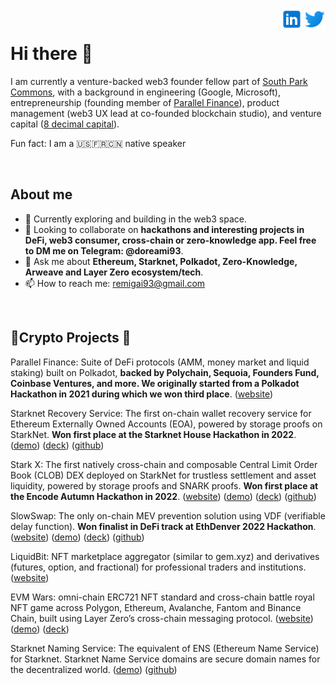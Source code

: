 <a href="https://twitter.com/remi_gai" rel="nofollow"> <img align="right"
            src="twitter_logo.svg"
            alt="Twitter" height="36px" style="max-width: 100%;"> </a>
<a href="https://www.linkedin.com/in/remigai/" rel="nofollow"> <img align="right"
            src="linkedin_logo.svg"
            alt="LinkedIn" height="36px" style="max-width: 100%;"> </a>
<br>

# Hi there 👋

I am currently a venture-backed web3 founder fellow part of [South Park Commons](https://www.southparkcommons.com/), with a background in engineering (Google, Microsoft), entrepreneurship (founding member of [Parallel Finance](https://parallel.fi)), product management (web3 UX lead at co-founded blockchain studio), and venture capital ([8 decimal capital](https://www.8dcapital.com/)).

Fun fact: I am a 🇺🇸🇫🇷🇨🇳 native speaker

<br>

## About me

- 🌱 Currently exploring and building in the web3 space.
- 🚀 Looking to collaborate on **hackathons and interesting projects in DeFi, web3 consumer, cross-chain or zero-knowledge app. Feel free to DM me on Telegram: @doreami93**.
- 💬 Ask me about **Ethereum, Starknet, Polkadot, Zero-Knowledge, Arweave and Layer Zero ecosystem/tech**.
- 📫 How to reach me: remigai93@gmail.com

<br>

## 🔨Crypto Projects 👷
Parallel Finance: Suite of DeFi protocols (AMM, money market and liquid staking) built on Polkadot, **backed by Polychain, Sequoia, Founders Fund, Coinbase Ventures, and more. We originally started from a Polkadot Hackathon in 2021 during which we won third place**. ([website](https://parallel.fi))

Starknet Recovery Service: The first on-chain wallet recovery service for Ethereum Externally Owned Accounts (EOA), powered by storage proofs on StarkNet. **Won first place at the Starknet House Hackathon in 2022**. ([demo](https://www.youtube.com/watch?v=G5FvzoQhGv8&feature=youtu.be)) ([deck](https://app.pitch.com/app/presentation/09ce2e68-01a6-42e2-a195-f5e548aea711/06a878ce-878b-4a1f-9be1-9e125372f4f4/000db933-2625-425b-a1ba-3743a395967f)) ([github](https://github.com/Starknet-Recovery-Service))

Stark X: The first natively cross-chain and composable Central Limit Order Book (CLOB) DEX deployed on StarkNet for trustless settlement and asset liquidity, powered by storage proofs and SNARK proofs. **Won first place at the Encode Autumn Hackathon in 2022**. ([website](https://starkx.xyz)) ([demo](https://www.youtube.com/watch?v=5iFHXK6_lEQ&ab_channel=ParkYeung)) ([deck](https://pitch.com/public/e5498d39-8a7b-45af-babf-7871ec2d938e)) ([github](https://github.com/stark-dex))

SlowSwap: The only on-chain MEV prevention solution using VDF (verifiable delay function). **Won finalist in DeFi track at EthDenver 2022 Hackathon**. ([website](https://slowswap.io/)) ([demo](https://www.loom.com/share/4c0c61677a454b2caf3d5c8dbcc8f62d)) ([deck](https://docs.google.com/presentation/d/1_l_fTgkCr1M5mdyuOgL47yFDxU7thssU_jgJY9An3B4/edit#slide=id.g115fe3e9780_0_0)) ([github](https://github.com/SlowSwap))

LiquidBit: NFT marketplace aggregator (similar to gem.xyz) and derivatives (futures, option, and fractional) for professional traders and institutions. ([website](http://liquidbit.xyz/))

EVM Wars: omni-chain ERC721 NFT standard and cross-chain battle royal NFT game across Polygon, Ethereum, Avalanche, Fantom and Binance Chain, built using Layer Zero’s cross-chain messaging protocol. ([website](https:/evmwars.com)) ([demo](https://www.loom.com/share/a9aaa9a1947f426bba7e2665f31004a4)) ([deck](https://docs.google.com/presentation/d/11uEmXt3FNiTrr5a1M4f48CFepxBphRFZxIneAk1xUv8/edit#slide=id.g13c04f8c253_0_20))

Starknet Naming Service: The equivalent of ENS (Ethereum Name Service) for Starknet. Starknet Name Service domains are secure domain names for the decentralized world. ([demo](https://www.loom.com/share/d18d5a8fe37445ed8cc861bd7c675078)) ([github](https://github.com/Starkware-Naming-Service/cairo-contracts))

